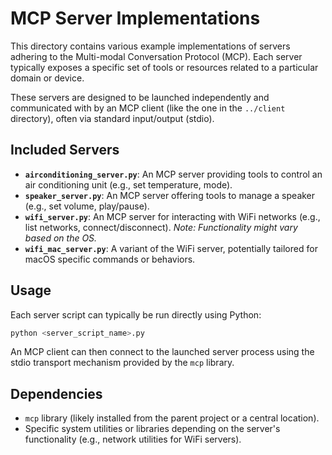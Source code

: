 # MCP Server Implementations

This directory contains various example implementations of servers adhering to the Multi-modal Conversation Protocol (MCP). Each server typically exposes a specific set of tools or resources related to a particular domain or device.

These servers are designed to be launched independently and communicated with by an MCP client (like the one in the `../client` directory), often via standard input/output (stdio).

## Included Servers

- **`airconditioning_server.py`**: An MCP server providing tools to control an air conditioning unit (e.g., set temperature, mode).
- **`speaker_server.py`**: An MCP server offering tools to manage a speaker (e.g., set volume, play/pause).
- **`wifi_server.py`**: An MCP server for interacting with WiFi networks (e.g., list networks, connect/disconnect). *Note: Functionality might vary based on the OS.*
- **`wifi_mac_server.py`**: A variant of the WiFi server, potentially tailored for macOS specific commands or behaviors.

## Usage

Each server script can typically be run directly using Python:

```bash
python <server_script_name>.py
```

An MCP client can then connect to the launched server process using the stdio transport mechanism provided by the `mcp` library.

## Dependencies

- `mcp` library (likely installed from the parent project or a central location).
- Specific system utilities or libraries depending on the server's functionality (e.g., network utilities for WiFi servers). 